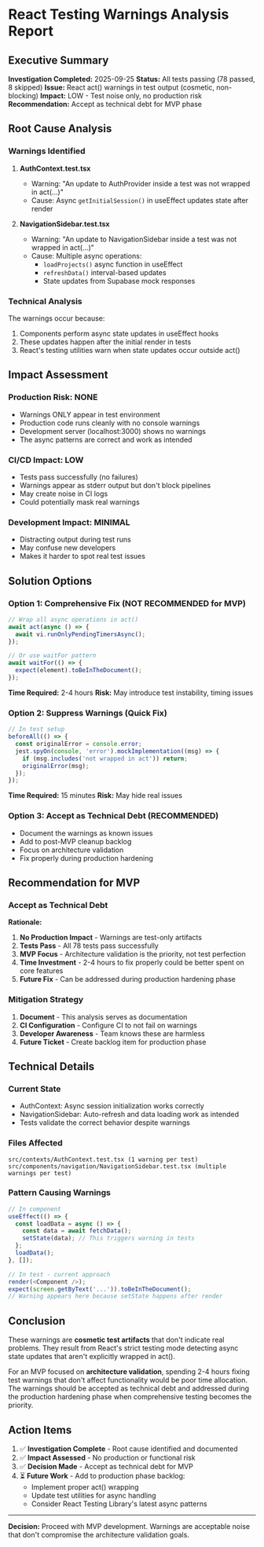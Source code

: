 # React Testing Warnings Analysis Report

## Executive Summary

**Investigation Completed:** 2025-09-25
**Status:** All tests passing (78 passed, 8 skipped)
**Issue:** React act() warnings in test output (cosmetic, non-blocking)
**Impact:** LOW - Test noise only, no production risk
**Recommendation:** Accept as technical debt for MVP phase

## Root Cause Analysis

### Warnings Identified

1. **AuthContext.test.tsx**
   - Warning: "An update to AuthProvider inside a test was not wrapped in act(...)"
   - Cause: Async `getInitialSession()` in useEffect updates state after render

2. **NavigationSidebar.test.tsx**
   - Warning: "An update to NavigationSidebar inside a test was not wrapped in act(...)"
   - Cause: Multiple async operations:
     - `loadProjects()` async function in useEffect
     - `refreshData()` interval-based updates
     - State updates from Supabase mock responses

### Technical Analysis

The warnings occur because:
1. Components perform async state updates in useEffect hooks
2. These updates happen after the initial render in tests
3. React's testing utilities warn when state updates occur outside act()

## Impact Assessment

### Production Risk: **NONE**
- Warnings ONLY appear in test environment
- Production code runs cleanly with no console warnings
- Development server (localhost:3000) shows no warnings
- The async patterns are correct and work as intended

### CI/CD Impact: **LOW**
- Tests pass successfully (no failures)
- Warnings appear as stderr output but don't block pipelines
- May create noise in CI logs
- Could potentially mask real warnings

### Development Impact: **MINIMAL**
- Distracting output during test runs
- May confuse new developers
- Makes it harder to spot real test issues

## Solution Options

### Option 1: Comprehensive Fix (NOT RECOMMENDED for MVP)
```javascript
// Wrap all async operations in act()
await act(async () => {
  await vi.runOnlyPendingTimersAsync();
});

// Or use waitFor pattern
await waitFor(() => {
  expect(element).toBeInTheDocument();
});
```
**Time Required:** 2-4 hours
**Risk:** May introduce test instability, timing issues

### Option 2: Suppress Warnings (Quick Fix)
```javascript
// In test setup
beforeAll(() => {
  const originalError = console.error;
  jest.spyOn(console, 'error').mockImplementation((msg) => {
    if (msg.includes('not wrapped in act')) return;
    originalError(msg);
  });
});
```
**Time Required:** 15 minutes
**Risk:** May hide real issues

### Option 3: Accept as Technical Debt (RECOMMENDED)
- Document the warnings as known issues
- Add to post-MVP cleanup backlog
- Focus on architecture validation
- Fix properly during production hardening

## Recommendation for MVP

### Accept as Technical Debt

**Rationale:**
1. **No Production Impact** - Warnings are test-only artifacts
2. **Tests Pass** - All 78 tests pass successfully
3. **MVP Focus** - Architecture validation is the priority, not test perfection
4. **Time Investment** - 2-4 hours to fix properly could be better spent on core features
5. **Future Fix** - Can be addressed during production hardening phase

### Mitigation Strategy

1. **Document** - This analysis serves as documentation
2. **CI Configuration** - Configure CI to not fail on warnings
3. **Developer Awareness** - Team knows these are harmless
4. **Future Ticket** - Create backlog item for production phase

## Technical Details

### Current State
- AuthContext: Async session initialization works correctly
- NavigationSidebar: Auto-refresh and data loading work as intended
- Tests validate the correct behavior despite warnings

### Files Affected
```
src/contexts/AuthContext.test.tsx (1 warning per test)
src/components/navigation/NavigationSidebar.test.tsx (multiple warnings per test)
```

### Pattern Causing Warnings
```javascript
// In component
useEffect(() => {
  const loadData = async () => {
    const data = await fetchData();
    setState(data); // This triggers warning in tests
  };
  loadData();
}, []);

// In test - current approach
render(<Component />);
expect(screen.getByText('...')).toBeInTheDocument();
// Warning appears here because setState happens after render
```

## Conclusion

These warnings are **cosmetic test artifacts** that don't indicate real problems. They result from React's strict testing mode detecting async state updates that aren't explicitly wrapped in act().

For an MVP focused on **architecture validation**, spending 2-4 hours fixing test warnings that don't affect functionality would be poor time allocation. The warnings should be accepted as technical debt and addressed during the production hardening phase when comprehensive testing becomes the priority.

## Action Items

1. ✅ **Investigation Complete** - Root cause identified and documented
2. ✅ **Impact Assessed** - No production or functional risk
3. ✅ **Decision Made** - Accept as technical debt for MVP
4. ⏳ **Future Work** - Add to production phase backlog:
   - Implement proper act() wrapping
   - Update test utilities for async handling
   - Consider React Testing Library's latest async patterns

---

**Decision:** Proceed with MVP development. Warnings are acceptable noise that don't compromise the architecture validation goals.